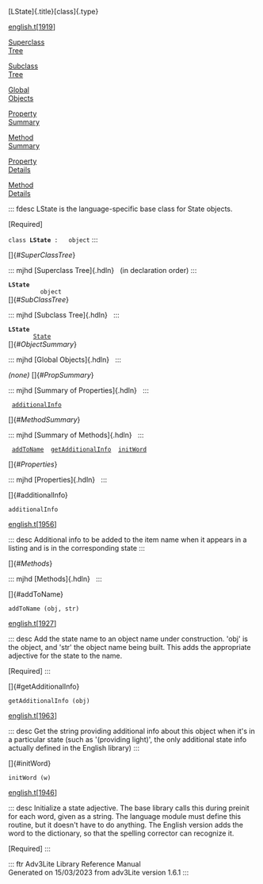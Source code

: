 [LState]{.title}[class]{.type}

[english.t](../file/english.t.html)\[[1919](../source/english.t.html#1919)\]

[Superclass\
Tree](#_SuperClassTree_)

[Subclass\
Tree](#_SubClassTree_)

[Global\
Objects](#_ObjectSummary_)

[Property\
Summary](#_PropSummary_)

[Method\
Summary](#_MethodSummary_)

[Property\
Details](#_Properties_)

[Method\
Details](#_Methods_)

::: fdesc
LState is the language-specific base class for State objects.

\[Required\]

`class `**`LState`**` :   object`
:::

[]{#_SuperClassTree_}

::: mjhd
[Superclass Tree]{.hdln}   (in declaration order)
:::

**`LState`**\
`         object`\
[]{#_SubClassTree_}

::: mjhd
[Subclass Tree]{.hdln}  
:::

**`LState`**\
`         `[`State`](../object/State.html)\
[]{#_ObjectSummary_}

::: mjhd
[Global Objects]{.hdln}  
:::

*(none)* []{#_PropSummary_}

::: mjhd
[Summary of Properties]{.hdln}  
:::

` `[`additionalInfo`](#additionalInfo)`  `

[]{#_MethodSummary_}

::: mjhd
[Summary of Methods]{.hdln}  
:::

` `[`addToName`](#addToName)`  `[`getAdditionalInfo`](#getAdditionalInfo)`  `[`initWord`](#initWord)`  `

[]{#_Properties_}

::: mjhd
[Properties]{.hdln}  
:::

[]{#additionalInfo}

`additionalInfo`

[english.t](../file/english.t.html)\[[1956](../source/english.t.html#1956)\]

::: desc
Additional info to be added to the item name when it appears in a
listing and is in the corresponding state
:::

[]{#_Methods_}

::: mjhd
[Methods]{.hdln}  
:::

[]{#addToName}

`addToName (obj, str)`

[english.t](../file/english.t.html)\[[1927](../source/english.t.html#1927)\]

::: desc
Add the state name to an object name under construction. \'obj\' is the
object, and \'str\' the object name being built. This adds the
appropriate adjective for the state to the name.

\[Required\]
:::

[]{#getAdditionalInfo}

`getAdditionalInfo (obj)`

[english.t](../file/english.t.html)\[[1963](../source/english.t.html#1963)\]

::: desc
Get the string providing additional info about this object when it\'s in
a particular state (such as \'(providing light)\', the only additional
state info actually defined in the English library)
:::

[]{#initWord}

`initWord (w)`

[english.t](../file/english.t.html)\[[1946](../source/english.t.html#1946)\]

::: desc
Initialize a state adjective. The base library calls this during preinit
for each word, given as a string. The language module must define this
routine, but it doesn\'t have to do anything. The English version adds
the word to the dictionary, so that the spelling corrector can recognize
it.

\[Required\]
:::

::: ftr
Adv3Lite Library Reference Manual\
Generated on 15/03/2023 from adv3Lite version 1.6.1
:::

